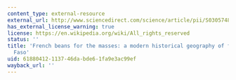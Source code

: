 ```yaml
---
content_type: external-resource
external_url: http://www.sciencedirect.com/science/article/pii/S0305748802904871
has_external_license_warning: true
license: https://en.wikipedia.org/wiki/All_rights_reserved
status: ''
title: 'French beans for the masses: a modern historical geography of food in Burkina
  Faso'
uid: 61880412-1137-46da-bde6-1fa9e3ac99ef
wayback_url: ''
---
```

